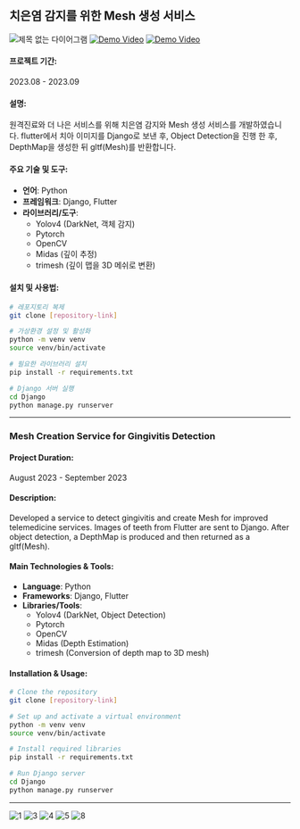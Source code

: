 ## 치은염 감지를 위한 Mesh 생성 서비스


![제목 없는 다이어그램](https://github.com/rage147-OwO/DataOnAirProject/assets/96696114/4977f093-0ff0-4a4d-9b51-cf29950a5568)
[![Demo Video](http://img.youtube.com/vi/WXp8tD126k8/0.jpg)](https://www.youtube.com/watch?v=WXp8tD126k8)
[![Demo Video](http://img.youtube.com/vi/aDtGdCJB10A/0.jpg)](https://www.youtube.com/watch?v=aDtGdCJB10A)


#### 프로젝트 기간: 
2023.08 - 2023.09

#### 설명:
원격진료와 더 나은 서비스를 위해 치은염 감지와 Mesh 생성 서비스를 개발하였습니다. flutter에서 치아 이미지를 Django로 보낸 후, Object Detection을 진행 한 후, DepthMap을 생성한 뒤 gltf(Mesh)를 반환합니다.

#### 주요 기술 및 도구:
- **언어**: Python
- **프레임워크**: Django, Flutter
- **라이브러리/도구**:
  - Yolov4 (DarkNet, 객체 감지)
  - Pytorch
  - OpenCV
  - Midas (깊이 추정)
  - trimesh (깊이 맵을 3D 메쉬로 변환)

#### 설치 및 사용법:

```bash
# 레포지토리 복제
git clone [repository-link]

# 가상환경 설정 및 활성화
python -m venv venv
source venv/bin/activate

# 필요한 라이브러리 설치
pip install -r requirements.txt

# Django 서버 실행
cd Django
python manage.py runserver
```


---
### Mesh Creation Service for Gingivitis Detection


#### Project Duration: 
August 2023 - September 2023

#### Description:
Developed a service to detect gingivitis and create Mesh for improved telemedicine services. Images of teeth from Flutter are sent to Django. After object detection, a DepthMap is produced and then returned as a gltf(Mesh).

#### Main Technologies & Tools:
- **Language**: Python
- **Frameworks**: Django, Flutter
- **Libraries/Tools**:
  - Yolov4 (DarkNet, Object Detection)
  - Pytorch
  - OpenCV
  - Midas (Depth Estimation)
  - trimesh (Conversion of depth map to 3D mesh)

#### Installation & Usage:

```bash
# Clone the repository
git clone [repository-link]

# Set up and activate a virtual environment
python -m venv venv
source venv/bin/activate

# Install required libraries
pip install -r requirements.txt

# Run Django server
cd Django
python manage.py runserver
```

---
![1](https://github.com/rage147-OwO/DataOnAirProject/assets/96696114/b7ef07bb-95d6-4eb6-ab9e-2ddb89dd2aae)
![3](https://github.com/rage147-OwO/DataOnAirProject/assets/96696114/d202a3f2-f321-4631-bbda-d727c922b962)
![4](https://github.com/rage147-OwO/DataOnAirProject/assets/96696114/b4f0f7b4-7834-41ac-98b5-5755df715844)
![5](https://github.com/rage147-OwO/DataOnAirProject/assets/96696114/5f1efd21-18b0-4c1a-b3f9-bfaf4b261cbc)
![8](https://github.com/rage147-OwO/DataOnAirProject/assets/96696114/3fb9532c-e643-4dd3-9003-59337849bd7e)


